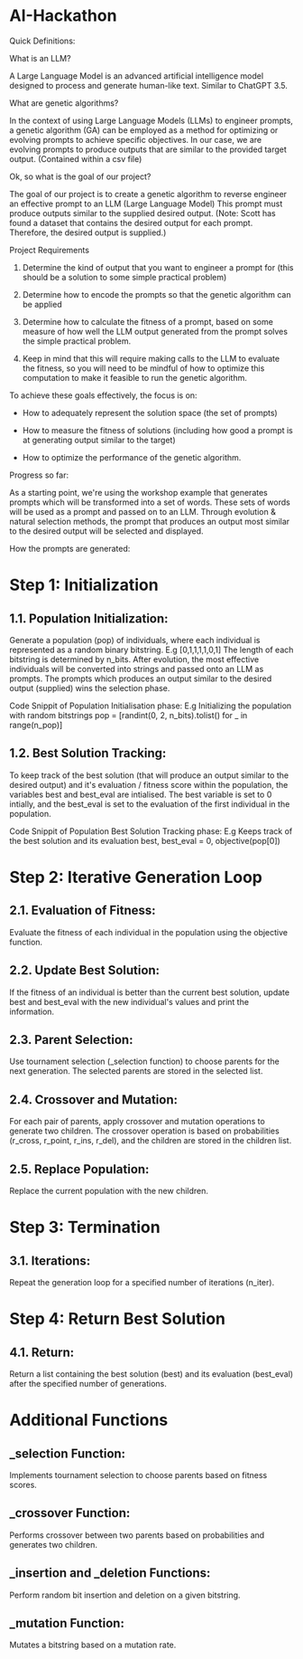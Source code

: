 # AI-Hackathon

Quick Definitions: 

What is an LLM?

A Large Language Model is an advanced artificial intelligence model designed to process and generate human-like text. Similar to ChatGPT 3.5.

What are genetic algorithms?

In the context of using Large Language Models (LLMs) to engineer prompts, a genetic algorithm (GA) can be employed as a method for optimizing or evolving prompts to achieve specific objectives. In our case, we are evolving prompts to produce outputs that are similar to the provided target output. (Contained within a csv file)

Ok, so what is the goal of our project?

The goal of our project is to create a genetic algorithm to reverse engineer an effective prompt to an LLM (Large Language Model) This prompt must produce outputs similar to the supplied desired output.
(Note: Scott has found a dataset that contains the desired output for each prompt. Therefore, the desired output is supplied.)

Project Requirements

1. Determine the kind of output that you want to engineer a prompt for (this should be a solution to some simple practical problem)

2. Determine how to encode the prompts so that the genetic algorithm can be applied

3. Determine how to calculate the fitness of a prompt, based on some measure of how well the LLM output generated from the prompt solves the simple practical problem.

4. Keep in mind that this will require making calls to the LLM to evaluate the fitness, so you will need to be mindful of how to optimize this computation to make it feasible to run the genetic algorithm.

To achieve these goals effectively, the focus is on:

- How to adequately represent the solution space (the set of prompts)

- How to measure the fitness of solutions (including how good a prompt is at generating output similar to the target)

- How to optimize the performance of the genetic algorithm.

Progress so far:

As a starting point, we're using the workshop example that generates prompts which will be transformed into a set of words. These sets of words will be used as a prompt and passed on to an LLM. Through evolution & natural selection methods, the prompt that produces an output most similar to the desired output will be selected and displayed.

How the prompts are generated:

# Step 1: Initialization
## 1.1. Population Initialization:

Generate a population (pop) of individuals, where each individual is represented as a random binary bitstring. E.g [0,1,1,1,1,0,1] The length of each bitstring is determined by n_bits. After evolution, the most effective individuals will be converted into strings and passed onto an LLM as prompts. The prompts which produces an output similar to the desired output (supplied) wins the selection phase.

Code Snippit of Population Initialisation phase:
E.g Initializing the population with random bitstrings
pop = [randint(0, 2, n_bits).tolist() for _ in range(n_pop)]

## 1.2. Best Solution Tracking:
To keep track of the best solution (that will produce an output similar to the desired output) and it's evaluation / fitness score within the population, the variables best and best_eval are intialised. The best variable is set to 0 intially, and the best_eval is set to the evaluation of the first individual in the population.

Code Snippit of Population Best Solution Tracking phase:
E.g Keeps track of the best solution and its evaluation
best, best_eval = 0, objective(pop[0])

# Step 2: Iterative Generation Loop
## 2.1. Evaluation of Fitness:

Evaluate the fitness of each individual in the population using the objective function.
## 2.2. Update Best Solution:

If the fitness of an individual is better than the current best solution, update best and best_eval with the new individual's values and print the information.
## 2.3. Parent Selection:

Use tournament selection (_selection function) to choose parents for the next generation. The selected parents are stored in the selected list.
## 2.4. Crossover and Mutation:

For each pair of parents, apply crossover and mutation operations to generate two children. The crossover operation is based on probabilities (r_cross, r_point, r_ins, r_del), and the children are stored in the children list.
## 2.5. Replace Population:

Replace the current population with the new children.
# Step 3: Termination
## 3.1. Iterations:

Repeat the generation loop for a specified number of iterations (n_iter).
# Step 4: Return Best Solution
## 4.1. Return:

Return a list containing the best solution (best) and its evaluation (best_eval) after the specified number of generations.
# Additional Functions
## _selection Function:

Implements tournament selection to choose parents based on fitness scores.
## _crossover Function:

Performs crossover between two parents based on probabilities and generates two children.
## _insertion and _deletion Functions:

Perform random bit insertion and deletion on a given bitstring.
## _mutation Function:

Mutates a bitstring based on a mutation rate.

